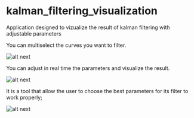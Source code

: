 # kalman_filtering_visualization

Application designed to vizualize the result of kalman filtering with adjustable parameters

You can multiselect the curves you want to filter.

![alt next](https://github.com/pinos19/kalman_filtering_visualization/blob/main/images/MultiSelection.PNG)

You can adjust in real time the parameters and visualize the result.

![alt next](https://github.com/pinos19/kalman_filtering_visualization/blob/main/images/Les4Courbes.PNG)

It is a tool that allow the user to choose the best parameters for its filter to work properly;

![alt next](<https://github.com/pinos19/kalman_filtering_visualization/blob/main/images/essaisSurSignauxReels(1).PNG>)
